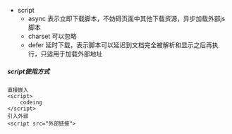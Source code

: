 - script
    - async 表示立即下载脚本，不妨碍页面中其他下载资源，异步加载外部js脚本
    - charset 可以忽略
    - defer 延时下载，表示脚本可以延迟到文档完全被解析和显示之后再执行，只适用于加载外部地址
    
##### script使用方式
    直接嵌入
    <script>
        codeing
    </script>
    引入外部
    <script src="外部链接">

